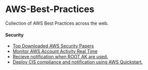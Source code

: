 # AWS-Best-Practices
Collection of AWS Best Practices across the web.


#### Security

- [Top Downloaded AWS Security Papers](https://aws.amazon.com/blogs/security/the-top-10-most-downloaded-aws-security-and-compliance-documents-in-2017/)
- [Monitor AWS Account Activity Real Time](https://aws.amazon.com/answers/account-management/real-time-insights-account-activity/)
- [Recieve notification when ROOT AK are used.](https://aws.amazon.com/blogs/security/how-to-receive-notifications-when-your-aws-accounts-root-access-keys-are-used/)
- [Deploy CIS compliance and notification using AWS Quickstart.](https://aws.amazon.com/quickstart/architecture/accelerator-cis-benchmark/)
